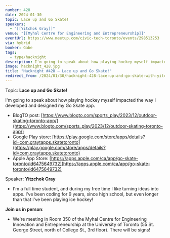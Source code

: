 ```yaml
---
number: 428
date: 2024-01-30
topic: Lace up and Go Skate!
speakers:
  - "[[Yitchok Gray]]"
venue: "[[Myhal Centre for Engineering and Entrepreneurship]]"
eventUrl: https://www.meetup.com/civic-tech-toronto/events/298513253
via: hybrid
booker: Gabe
tags:
  - type/hacknight
description: I'm going to speak about how playing hockey myself impacted the way I developed and designed my Go Skate app.
image: hacknight_428.jpg
title: "Hacknight #428 – Lace up and Go Skate!"
redirect_from: /2024/01/30/hacknight-428-lace-up-and-go-skate-with-yitchok-gray/
---
```


Topic: **Lace up and Go Skate!**

I'm going to speak about how playing hockey myself impacted the way I developed and designed my Go Skate app.

* BlogTO post: [https://www.blogto.com/sports_play/2023/12/outdoor-skating-toronto-app/](https://www.blogto.com/sports_play/2023/12/outdoor-skating-toronto-app/)
* Google Play store: [https://play.google.com/store/apps/details?id=com.graytapps.skatetoronto](https://play.google.com/store/apps/details?id=com.graytapps.skatetoronto)
* Apple App Store: [https://apps.apple.com/ca/app/go-skate-toronto/id6475649732](https://apps.apple.com/ca/app/go-skate-toronto/id6475649732)

Speaker: **Yitzchok Gray**

* I'm a full time student, and during my free time I like turning ideas into apps. I've been coding for 9 years, since high school, but even longer than that I've been playing ice hockey!

**Join us in person**:

* We're meeting in Room 350 of the Myhal Centre for Engineering Innovation and Entrepreneurship at the University of Toronto (55 St. George Street, north of College St., 3rd floor). There will be signs!

